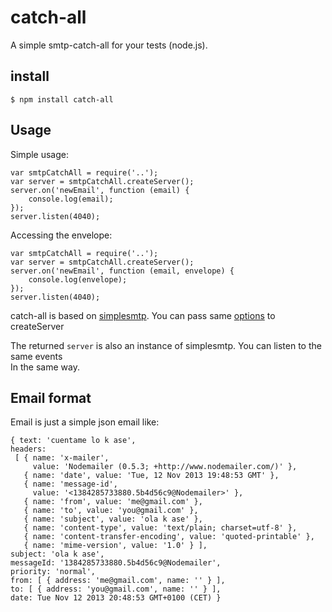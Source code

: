 catch-all
=========

A simple smtp-catch-all for your tests (node.js).  

## install

    $ npm install catch-all

## Usage

Simple usage:

    var smtpCatchAll = require('..');
    var server = smtpCatchAll.createServer();
    server.on('newEmail', function (email) {
        console.log(email);
    });
    server.listen(4040);

Accessing the envelope:

    var smtpCatchAll = require('..');
    var server = smtpCatchAll.createServer();
    server.on('newEmail', function (email, envelope) {
        console.log(envelope);
    });
    server.listen(4040);

catch-all is based on [simplesmtp](https://github.com/andris9/simplesmtp). You can pass same [options](https://github.com/andris9/simplesmtp#advanced-smtp-server) to createServer  

The returned `server` is also an instance of simplesmtp. You can listen to the same events  
In the same way.
## Email format

Email is just a simple json email like:

    { text: 'cuentame lo k ase',
    headers: 
     [ { name: 'x-mailer',
         value: 'Nodemailer (0.5.3; +http://www.nodemailer.com/)' },
       { name: 'date', value: 'Tue, 12 Nov 2013 19:48:53 GMT' },
       { name: 'message-id',
         value: '<1384285733880.5b4d56c9@Nodemailer>' },
       { name: 'from', value: 'me@gmail.com' },
       { name: 'to', value: 'you@gmail.com' },
       { name: 'subject', value: 'ola k ase' },
       { name: 'content-type', value: 'text/plain; charset=utf-8' },
       { name: 'content-transfer-encoding', value: 'quoted-printable' },
       { name: 'mime-version', value: '1.0' } ],
    subject: 'ola k ase',
    messageId: '1384285733880.5b4d56c9@Nodemailer',
    priority: 'normal',
    from: [ { address: 'me@gmail.com', name: '' } ],
    to: [ { address: 'you@gmail.com', name: '' } ],
    date: Tue Nov 12 2013 20:48:53 GMT+0100 (CET) }

